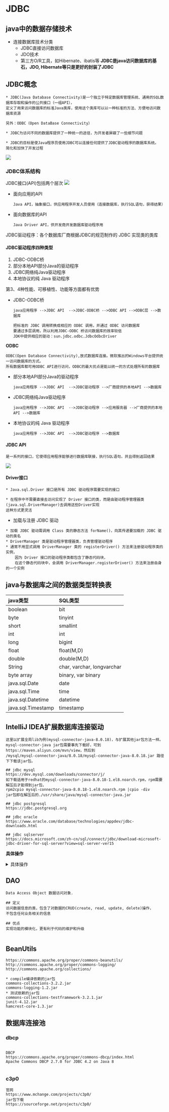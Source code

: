 JDBC
==


## java中的数据存储技术
* 连接数据库技术分类
    * JDBC直接访问数据库
    * JDO技术
    * 第三方O/R工具，如Hibernate、ibatis等
**JDBC是java访问数据库的基石，JDO, Hibernate等只是更好的封装了JDBC**


## JDBC概念
```text
* JDBC(Java Database Connectivity)是一个独立于特定数据库管理系统、通用的SQL数据库存取和操作的公共接口（一组API），
定义了用来访问数据库的标准Java类库，使用这个类库可以以一种标准的方法、方便地访问数据库资源

另外：ODBC（Open DataBase Connectivity）

* JDBC为访问不同的数据库提供了一种统一的途径，为开发者屏蔽了一些细节问题

* JDBC的目标是使Java程序员使用JDBC可以连接任何提供了JDBC驱动程序的数据库系统。
简化和加快了开发过程
```
![](images/jdbc_架构示意图.png)  

### JDBC体系结构
JDBC接口(API)包括两个层次
![](images/jdbc_结构体系.png)  

* 面向应用的API
    ```text
    Java API，抽象接口，供应用程序开发人员使用（连接数据库，执行SQL语句，获得结果）
    ```
* 面向数据库的API
    ```text
    Java Driver API，供开发商开发数据库驱动程序用
    ```

JDBC驱动程序：各个数据库厂商根据JDBC的规范制作的 JDBC 实现类的类库

#### JDBC驱动程序四种类型
1. JDBC-ODBC桥
2. 部分本地API部分Java的驱动程序
3. JDBC网络纯Java驱动程序
4. 本地协议的纯 Java 驱动程序

第3、4种性能、可移植性、功能等方面都有优势
* JDBC-ODBC桥
    ```text
    java应用程序 -->JDBC API  -->JDBC-ODBC桥 -->ODBC API -->ODBC层 -->数据库
    
    把标准的 JDBC 调用转换成相应的 ODBC 调用，并通过 ODBC 访问数据库
    要通过多层调用，所以利用JDBC-ODBC 桥访问数据库的效率较低
    JDK中提供相应的驱动：sun.jdbc.odbc.JdbcOdbcDriver
    ```
**ODBC**  
```text
ODBC(Open Database Connectivity),放式数据库连接。微软推出的Windows平台提供统一访问数据库的方式。
所有数据库都可用ODBC API进行访问，ODBC的最大优点是能以统一的方式处理所有的数据库
```

* 部分本地API部分Java的驱动程序
    ```text
    java应用程序 -->JDBC API  -->JDBC驱动程序 -->厂商提供的本地API -->数据库
    ```

* JDBC网络纯Java驱动程序
    ```text
    java应用程序 -->JDBC API  -->JDBC驱动程序 -->应用服务器 -->厂商提供的本地API -->数据库
    ```
* 本地协议的纯 Java 驱动程序
    ```text
    java应用程序 -->JDBC API  -->JDBC驱动程序 -->数据库
    ```

#### JDBC API
```text
是一系列的接口，它使得应用程序能够进行数据库联接，执行SQL语句，并且得到返回结果
```
![](images/jdbc_api.png)  

#### Driver接口
```text
* Java.sql.Driver 接口是所有 JDBC 驱动程序需要实现的接口

* 在程序中不需要直接去访问实现了 Driver 接口的类，而是由驱动程序管理器类(java.sql.DriverManager)去调用这些Driver实现
这种方式更灵活
```

* 加载与注册 JDBC 驱动
```text
* 加载 JDBC 驱动需调用 Class 类的静态方法 forName()，向其传递要加载的 JDBC 驱动的类名
* DriverManager 类是驱动程序管理器类，负责管理驱动程序
* 通常不用显式调用 DriverManager 类的 registerDriver() 方法来注册驱动程序类的实例，
    因为 Driver 接口的驱动程序类都包含了静态代码块，
    在这个静态代码块中，会调用 DriverManager.registerDriver() 方法来注册自身的一个实例
```


## java与数据库之间的数据类型转换表
java类型 |SQL类型
:--- |:---
boolean |bit 
byte |tinyint 
short |smallint 
int |int 
long |bigint 
float |float(M,D)
double |double(M,D)
String |char, varchar, longvarchar 
byte array |binary, var binary 
java.sql.Date |date 
java.sql.Time |time 
java.sql.Datetime |datetime 
java.sql.Timestamp |timestamp 

## IntelliJ IDEA扩展数据库连接驱动
```text
这里以扩展全局lib为例(mysql-connector-java-8.0.18)，与扩展其他jar包方法一样。
mysql-connector-java jar包需要事先下载好，可到https://maven.aliyun.com/mvn/view，然后到
/mysql/mysql-connector-java/8.0.18/mysql-connector-java-8.0.18.jar 路径下下载该jar包。

## jdbc mysql
https://dev.mysql.com/downloads/connector/j/
如下载适用于redhat的mysql-connector-java-8.0.18-1.el8.noarch.rpm，rpm需要解压后才能得到jar包，
rpm2cpio mysql-connector-java-8.0.18-1.el8.noarch.rpm |cpio -div
jar包即在解压后的./usr/share/java/mysql-connector-java.jar

## jdbc postgresql
https://jdbc.postgresql.org

## jdbc oracle
https://www.oracle.com/database/technologies/appdev/jdbc-downloads.html

## jdbc sqlserver
https://docs.microsoft.com/zh-cn/sql/connect/jdbc/download-microsoft-jdbc-driver-for-sql-server?view=sql-server-ver15
```
**具体操作**  
<details>
<summary>具体操作</summary>

1. 点击 Project Structure  
    ![](images/mysql-connector-java_0.png)  

2. 点击Global Libraries，点击 + 按钮，选择Java  
    ![](images/mysql-connector-java_1.png)  

3. 路径选择框中，选择mysql-connector jar包所在的路径，再点击OK  
    ![](images/mysql-connector-java_2.png)  

4. 在Global Libraries中把，右击mysql-connector-java-8.0.18，点击Add to Modules，添加到当前模块中  
    ![](images/mysql-connector-java_3.png)  
</details>


## DAO
```text
Data Access Object 数据访问对象.

## 定义
访问数据信息的类，包含了对数据的CRUD(create, read, update, delete)操作，
不包含任何业务相关的信息

## 优点
实现功能的模块化，更有利于代码的维护和升级


```

## BeanUtils
```text
https://commons.apache.org/proper/commons-beanutils/
http://commons.apache.org/proper/commons-logging/
http://commons.apache.org/collections/

* compile编译依赖的jar包
commons-collections-3.2.2.jar
commons-logging-1.2.jar
* 测试依赖的jar包
commons-collections-testframework-3.2.1.jar
junit-4.12.jar
hamcrest-core-1.3.jar
```


## 数据库连接池
### dbcp
```text

DBCP
https://commons.apache.org/proper/commons-dbcp/index.html
Apache Commons DBCP 2.7.0 for JDBC 4.2 on Java 8


```

### c3p0
```text
官网
https://www.mchange.com/projects/c3p0/
jar包下载
https://sourceforge.net/projects/c3p0/

```


